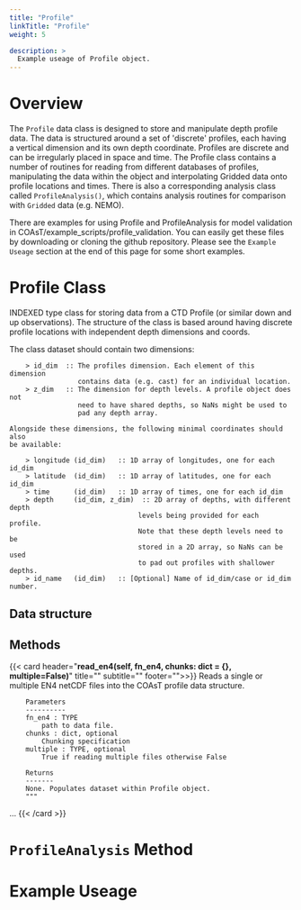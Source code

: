 ```yaml
---
title: "Profile"
linkTitle: "Profile"
weight: 5

description: >
  Example useage of Profile object.
---
```


# Overview

The `Profile` data class is designed to store and manipulate depth profile data. The data is structured around a set of 'discrete' profiles, each having a vertical dimension and its own depth coordinate. Profiles are discrete and can be irregularly placed in space and time. The Profile class contains a number of routines for reading from different databases of profiles, manipulating the data within the object and interpolating Gridded data onto profile locations and times. There is also a corresponding analysis class called `ProfileAnalysis()`, which contains analysis routines for comparison with `Gridded` data (e.g. NEMO).

There are examples for using Profile and ProfileAnalysis for model validation in COAsT/example_scripts/profile_validation. You can easily get these files by downloading or cloning the github repository. Please see the `Example Useage` section at the end of this page for some short examples.

# Profile Class

INDEXED type class for storing data from a CTD Profile (or similar down and up observations). The structure of the class is based around having discrete profile locations with independent depth dimensions and coords. 

The class dataset should contain two dimensions:

        > id_dim  :: The profiles dimension. Each element of this dimension
                     contains data (e.g. cast) for an individual location.
        > z_dim   :: The dimension for depth levels. A profile object does not
                     need to have shared depths, so NaNs might be used to
                     pad any depth array.

    Alongside these dimensions, the following minimal coordinates should also
    be available:

        > longitude (id_dim)   :: 1D array of longitudes, one for each id_dim
        > latitude  (id_dim)   :: 1D array of latitudes, one for each id_dim
        > time      (id_dim)   :: 1D array of times, one for each id_dim
        > depth     (id_dim, z_dim)  :: 2D array of depths, with different depth
                                    levels being provided for each profile.
                                    Note that these depth levels need to be
                                    stored in a 2D array, so NaNs can be used
                                    to pad out profiles with shallower depths.
        > id_name   (id_dim)   :: [Optional] Name of id_dim/case or id_dim number.

## Data structure

## Methods

{{< card header="**read_en4(self, fn_en4, chunks: dict = {}, multiple=False)**" 
          title="" subtitle="" footer="">>}}
        Reads a single or multiple EN4 netCDF files into the COAsT profile
        data structure.

        Parameters
        ----------
        fn_en4 : TYPE
            path to data file.
        chunks : dict, optional
            Chunking specification
        multiple : TYPE, optional
            True if reading multiple files otherwise False

        Returns
        -------
        None. Populates dataset within Profile object.
        """

…
{{< /card >}}

# `ProfileAnalysis` Method

# Example Useage


